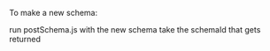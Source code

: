 To make a new schema:

  run postSchema.js with the new schema
  take the schemaId that gets returned